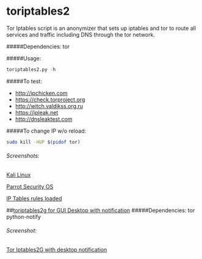 # toriptables2
Tor Iptables script is an anonymizer that sets up iptables and tor to route all services and traffic including DNS through the tor network.

#####Dependencies:
tor

#####Usage:
```python
toriptables2.py -h
```
#####To test:
* http://ipchicken.com
* https://check.torproject.org
* http://witch.valdikss.org.ru
* https://ipleak.net
* http://dnsleaktest.com


#####To change IP w/o reload:
```bash
sudo kill -HUP $(pidof tor)
```
###### Screenshots:
[Kali Linux](http://bit.ly/1otCXOn)

[Parrot Security OS](http://bit.ly/2b6IjNP)

[IP Tables rules loaded](http://bit.ly/1NjmDLn)


##[toriptables2g for GUI Desktop with notification](https://bitbucket.org/ruped24/toriptables2g/src)
#####Dependencies:
tor python-notify

###### Screenshot:
[Tor Iptables2G with desktop notification](http://bit.ly/2bJO9WA)
